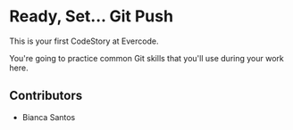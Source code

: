 
# Ready, Set... Git Push

This is your first CodeStory at Evercode.

You're going to practice common Git skills that you'll use during your work here.

## Contributors

- Bianca Santos
